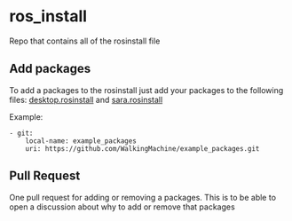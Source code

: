 # ros_install
Repo that contains all of the rosinstall file


## Add packages

To add a packages to the rosinstall just add your packages to the following files: [desktop.rosinstall](desktop.rosinstall) and [sara.rosinstall](sara.rosinstall)

Example:
```
- git:
    local-name: example_packages
    uri: https://github.com/WalkingMachine/example_packages.git
```

## Pull Request
One pull request for adding or removing a packages. This is to be able to open a discussion about why to add or remove that packages
